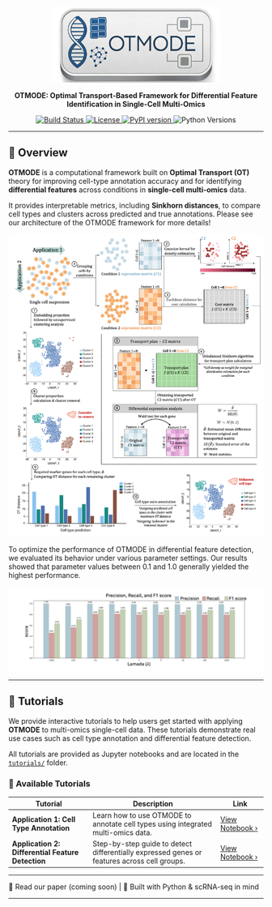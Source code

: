 <p align="center">
  <img src="https://github.com/Eggong/OTMODE/blob/main/figure/logo.png" height="150">
</p>

<p align="center">
  <strong>OTMODE: Optimal Transport-Based Framework for Differential Feature Identification in Single-Cell Multi-Omics</strong>
</p>

<p align="center">
  <a href="https://github.com/Eggong/OTMODE/actions">
    <img src="https://img.shields.io/github/workflow/status/Eggong/OTMODE/CI?label=build" alt="Build Status">
  </a>
  <a href="https://github.com/Eggong/OTMODE/blob/main/LICENSE">
    <img src="https://img.shields.io/github/license/Eggong/OTMODE" alt="License">
  </a>
  <a href="https://pypi.org/project/otmode/">
    <img src="https://img.shields.io/pypi/v/otmode?color=brightgreen&label=pypi" alt="PyPI version">
  </a>
  <img src="https://img.shields.io/pypi/pyversions/otmode" alt="Python Versions">
</p>

---
## 🧬 Overview

**OTMODE** is a computational framework built on **Optimal Transport (OT)** theory for improving cell-type annotation accuracy and for identifying **differential features** across conditions in **single-cell multi-omics** data.

It provides interpretable metrics, including **Sinkhorn distances**, to compare cell types and clusters across predicted and true annotations. Please see our architecture of the OTMODE framework for more details!

<p align="center">
  <img src="https://github.com/Eggong/OTMODE/blob/main/figure/OTMODE_Schmatic.png" alt="OTMODE Architecture" width="900"/>
</p>


To optimize the performance of OTMODE in differential feature detection, we evaluated its behavior under various parameter settings. Our results showed that parameter values between 0.1 and 1.0 generally yielded the highest performance.

<p align="center">
  <img src="https://github.com/Eggong/OTMODE/blob/main/figure/Parameter_Tuning_Benchmarking.png" alt="OTMODE Architecture" width="900"/>
</p>

---

## 📘 Tutorials

We provide interactive tutorials to help users get started with applying **OTMODE** to multi-omics single-cell data. These tutorials demonstrate real use cases such as cell type annotation and differential feature detection.

All tutorials are provided as Jupyter notebooks and are located in the [`tutorials/`](./tutorials) folder.

### 🧪 Available Tutorials

| Tutorial | Description | Link |
|----------|-------------|------|
| **Application 1: Cell Type Annotation** | Learn how to use OTMODE to annotate cell types using integrated multi-omics data. | [View Notebook ›](./tutorials/OTMODE_App1_Tutorial.ipynb) |
| **Application 2: Differential Feature Detection** | Step-by-step guide to detect differentially expressed genes or features across cell groups. | [View Notebook ›](./tutorials/OTMODE_App2_Tutorial.ipynb) |

---

📖 Read our paper (coming soon) | 🔬 Built with Python & scRNA-seq in mind

---
